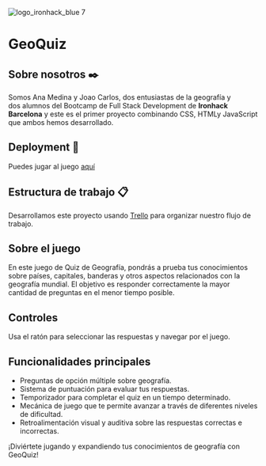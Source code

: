 ![logo_ironhack_blue 7](https://user-images.githubusercontent.com/23629340/40541063-a07a0a8a-601a-11e8-91b5-2f13e4e6b441.png)

# GeoQuiz

## Sobre nosotros ✒️
Somos Ana Medina y Joao Carlos, dos entusiastas de la geografía y  
dos alumnos del Bootcamp de Full Stack Development de  **Ironhack Barcelona** y
este es el primer proyecto combinando CSS, HTMLy JavaScript que ambos hemos desarrollado.

## Deployment 🚀
Puedes jugar al juego [aquí](https://carlosoliveira88.github.io/GeoQuiz/)


## Estructura de trabajo 📋
Desarrollamos este proyecto usando [Trello](http://trello.com/home) para organizar nuestro flujo de trabajo.

## Sobre el juego
En este juego de Quiz de Geografía, pondrás a prueba tus conocimientos sobre países, capitales, banderas y otros aspectos relacionados con la geografía mundial. El objetivo es responder correctamente la mayor cantidad de preguntas en el menor tiempo posible.

## Controles
Usa el ratón para seleccionar las respuestas y navegar por el juego.

## Funcionalidades principales
- Preguntas de opción múltiple sobre geografía.
- Sistema de puntuación para evaluar tus respuestas.
- Temporizador para completar el quiz en un tiempo determinado.
- Mecánica de juego que te permite avanzar a través de diferentes niveles de dificultad.
- Retroalimentación visual y auditiva sobre las respuestas correctas e incorrectas.

¡Diviértete jugando y expandiendo tus conocimientos de geografía con GeoQuiz!



